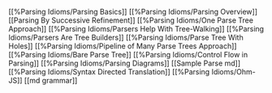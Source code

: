 
[[%Parsing Idioms/Parsing Basics]]
[[%Parsing Idioms/Parsing Overview]]
[[Parsing By Successive Refinement]]
[[%Parsing Idioms/One Parse Tree Approach]]
[[%Parsing Idioms/Parsers Help With Tree-Walking]]
[[%Parsing Idioms/Parsers Are Tree Builders]]
[[%Parsing Idioms/Parse Tree With Holes]]
[[%Parsing Idioms/Pipeline of Many Parse Trees Approach]]
[[%Parsing Idioms/Bare Parse Tree]]
[[%Parsing Idioms/Control Flow in Parsing]]
[[%Parsing Idioms/Parsing Diagrams]]
[[Sample Parse md]]
[[%Parsing Idioms/Syntax Directed Translation]]
[[%Parsing Idioms/Ohm-JS]]
[[md grammar]]